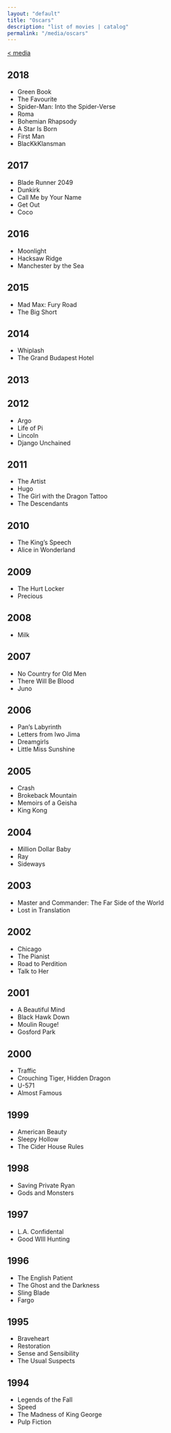```yaml
---
layout: "default"
title: "Oscars"
description: "list of movies | catalog"
permalink: "/media/oscars"
---
```

[< media](media.md)

## 2018

- Green Book
- The Favourite
- Spider-Man: Into the Spider-Verse
- Roma
- Bohemian Rhapsody
- A Star Is Born
- First Man
- BlacKkKlansman

## 2017

- Blade Runner 2049
- Dunkirk
- Call Me by Your Name
- Get Out
- Coco

## 2016

- Moonlight
- Hacksaw Ridge
- Manchester by the Sea

## 2015

- Mad Max: Fury Road
- The Big Short

## 2014

- Whiplash
- The Grand Budapest Hotel

## 2013

## 2012

- Argo
- Life of Pi
- Lincoln
- Django Unchained

## 2011

- The Artist
- Hugo
- The Girl with the Dragon Tattoo
- The Descendants

## 2010

- The King’s Speech
- Alice in Wonderland

## 2009

- The Hurt Locker
- Precious

## 2008

- Milk

## 2007

- No Country for Old Men
- There Will Be Blood
- Juno

## 2006

- Pan’s Labyrinth
- Letters from Iwo Jima
- Dreamgirls
- Little Miss Sunshine

## 2005

- Crash
- Brokeback Mountain
- Memoirs of a Geisha
- King Kong

## 2004

- Million Dollar Baby
- Ray
- Sideways

## 2003

- Master and Commander: The Far Side of the World
- Lost in Translation

## 2002

- Chicago
- The Pianist
- Road to Perdition
- Talk to Her

## 2001

- A Beautiful Mind
- Black Hawk Down
- Moulin Rouge!
- Gosford Park

## 2000

- Traffic
- Crouching Tiger, Hidden Dragon
- U-571
- Almost Famous

## 1999

- American Beauty
- Sleepy Hollow
- The Cider House Rules

## 1998

- Saving Private Ryan
- Gods and Monsters

## 1997

- L.A. Confidental
- Good WIll Hunting

## 1996

- The English Patient
- The Ghost and the Darkness
- Sling Blade
- Fargo

## 1995

- Braveheart
- Restoration
- Sense and Sensibility
- The Usual Suspects

## 1994

- Legends of the Fall
- Speed
- The Madness of King George
- Pulp Fiction
